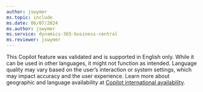 ```yaml
---
author: jswymer
ms.topic: include
ms.date: 06/07/2024
ms.author: jswymer
ms.service: dynamics-365-business-central
ms.reviewer: jswymer
---
```

This Copilot feature was validated and is supported in English only. While it can be used in other languages, it might not function as intended. Language quality may vary based on the user’s interaction or system settings, which may impact accuracy and the user experience. Learn more about geographic and language availability at [Copilot international availability](https://aka.ms/bapcopilot-intl-report-external).
